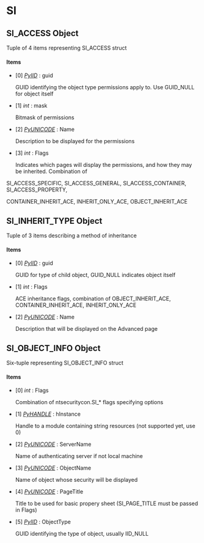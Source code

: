# SI

## SI\_ACCESS Object

Tuple of 4 items representing SI\_ACCESS struct

#### Items


  - \[0\] *[PyIID](#pyiid)* : guid

    GUID identifying the object type permissions apply to\. Use GUID\_NULL for object itself

  - \[1\] *int* : mask

    Bitmask of permissions

  - \[2\] *[PyUNICODE](#pyunicode)* : Name

    Description to be displayed for the permissions

  - \[3\] *int* : Flags

    Indicates which pages will display the permissions, and how they may be inherited\. Combination of 

SI\_ACCESS\_SPECIFIC, SI\_ACCESS\_GENERAL, SI\_ACCESS\_CONTAINER, SI\_ACCESS\_PROPERTY, 

CONTAINER\_INHERIT\_ACE, INHERIT\_ONLY\_ACE, OBJECT\_INHERIT\_ACE

## SI\_INHERIT\_TYPE Object

Tuple of 3 items describing a method of inheritance

#### Items


  - \[0\] *[PyIID](#pyiid)* : guid

    GUID for type of child object, GUID\_NULL indicates object itself

  - \[1\] *int* : Flags

    ACE inheritance flags, combination of OBJECT\_INHERIT\_ACE, CONTAINER\_INHERIT\_ACE, INHERIT\_ONLY\_ACE

  - \[2\] *[PyUNICODE](#pyunicode)* : Name

    Description that will be displayed on the Advanced page

## SI\_OBJECT\_INFO Object

Six-tuple representing SI\_OBJECT\_INFO struct

#### Items


  - \[0\] *int* : Flags

    Combination of ntsecuritycon\.SI\_\* flags specifying options

  - \[1\] *[PyHANDLE](#pyhandle)* : hInstance

    Handle to a module containing string resources \(not supported yet, use 0\)

  - \[2\] *[PyUNICODE](#pyunicode)* : ServerName

    Name of authenticating server if not local machine

  - \[3\] *[PyUNICODE](#pyunicode)* : ObjectName

    Name of object whose security will be displayed

  - \[4\] *[PyUNICODE](#pyunicode)* : PageTitle

    Title to be used for basic propery sheet \(SI\_PAGE\_TITLE must be passed in Flags\)

  - \[5\] *[PyIID](#pyiid)* : ObjectType

    GUID identifying the type of object, usually IID\_NULL